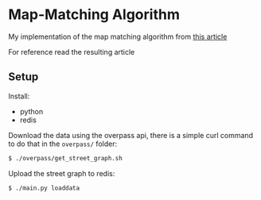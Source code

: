 # Map-Matching Algorithm

My implementation of the map matching algorithm from [this article](https://www.researchgate.net/publication/308856380_Fast_Hidden_Markov_Model_Map-Matching_for_Sparse_and_Noisy_Trajectories)

For reference read the resulting article

## Setup

Install:

* python
* redis

Download the data using the overpass api, there is a simple curl command to do that in the `overpass/` folder:

```bash
$ ./overpass/get_street_graph.sh
```

Upload the street graph to redis:

```bash
$ ./main.py loaddata
```
